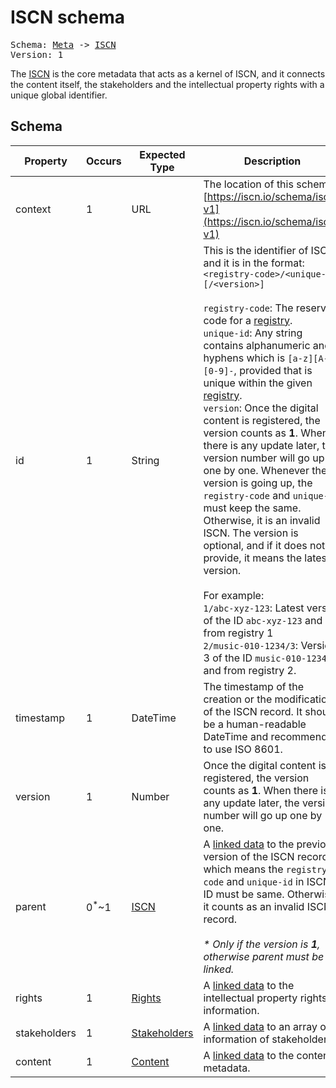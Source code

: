 # ISCN schema

<pre>
Schema: <a href="../meta/v1.md">Meta</a> -> <a href="#">ISCN</a>
Version: 1
</pre>

The [ISCN](#) is the core metadata that acts as a kernel of ISCN, and it connects the content itself, the stakeholders and the intellectual property rights with a unique global identifier.

## Schema

Property|Occurs|Expected Type|Description
--|--|--|--
context|1|URL|The location of this schema:<br>[https://iscn.io/schema/iscn-v1](https://iscn.io/schema/iscn-v1)
id|1|String|This is the identifier of ISCN, and it is in the format:<br>`<registry-code>/<unique-id>[/<version>]`<br><br>`registry-code`: The reserved code for a [registry](../../README.md#iscn-content-registry).<br>`unique-id`: Any string contains alphanumeric and hyphens which is `[a-z][A-Z][0-9]-`,  provided that is unique within the given [registry](../../README.md#iscn-content-registry).<br>`version`: Once the digital content is registered, the version counts as **1**. When there is any update later, the version number will go up one by one. Whenever the version is going up, the `registry-code` and `unique-id` must keep the same. Otherwise, it is an invalid ISCN. The version is optional, and if it does not provide, it means the latest version.<br><br>For example:<br>`1/abc-xyz-123`: Latest version of the ID `abc-xyz-123` and from registry 1<br>`2/music-010-1234/3`: Version 3 of the ID `music-010-1234` and from registry 2.
timestamp |1|DateTime|The timestamp of the creation or the modification of the ISCN record. It should be a human-readable DateTime and recommends to use ISO 8601.
version|1|Number|Once the digital content is registered, the version counts as **1**. When there is any update later, the version number will go up one by one.
parent|0<sup>*</sup>~1|[<u>ISCN</u>](#)|A [linked data](../../README.md#linked-data) to the previous version of the ISCN record which means the `registry-code` and `unique-id` in ISCN ID must be same. Otherwise, it counts as an invalid ISCN record.<br><br>*\* Only if the version is **1**, otherwise parent must be linked.*
rights|1|[<u>Rights</u>](../rights/v1.md)|A [linked data](../../README.md#linked-data) to the intellectual property rights information.
stakeholders|1|[<u>Stakeholders</u>](../stakeholders/v1.md)|A [linked data](../../README.md#linked-data) to an array of information of stakeholders.
content|1|[<u>Content</u>](../content/v1.md)|A [linked data](../../README.md#linked-data) to the content metadata.
